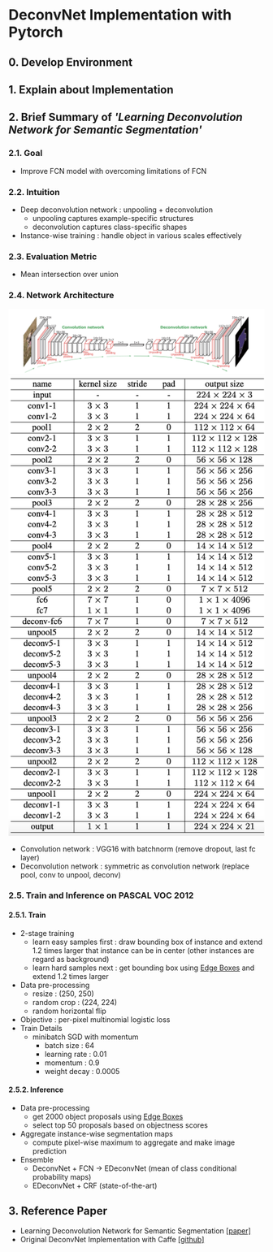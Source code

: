 # DeconvNet Implementation with Pytorch


## 0. Develop Environment


## 1. Explain about Implementation


## 2. Brief Summary of *'Learning Deconvolution Network for Semantic Segmentation'*

### 2.1. Goal
- Improve FCN model with overcoming limitations of FCN

### 2.2. Intuition
- Deep deconvolution network : unpooling + deconvolution
  * unpooling captures example-specific structures
  * deconvolution captures class-specific shapes
- Instance-wise training : handle object in various scales effectively

### 2.3. Evaluation Metric
- Mean intersection over union

### 2.4. Network Architecture
![Architecture](./Figures/Figure_01.png)
![Architecture Detail](./Figures/Figure_02.png)

- Convolution network : VGG16 with batchnorm (remove dropout, last fc layer)
- Deconvolution network : symmetric as convolution network (replace pool, conv to unpool, deconv)

### 2.5. Train and Inference on PASCAL VOC 2012
#### 2.5.1. Train
- 2-stage training
  * learn easy samples first : draw bounding box of instance and extend 1.2 times larger that instance can be in center (other instances are regard as background)
  * learn hard samples next : get bounding box using [Edge Boxes](https://pdollar.github.io/files/papers/ZitnickDollarECCV14edgeBoxes.pdf) and extend 1.2 times larger
- Data pre-processing
  * resize : (250, 250)
  * random crop : (224, 224)
  * random horizontal flip
- Objective : per-pixel multinomial logistic loss
- Train Details
  * minibatch SGD with momentum
    * batch size : 64
    * learning rate : 0.01
    * momentum : 0.9
    * weight decay : 0.0005

#### 2.5.2. Inference
- Data pre-processing
  * get 2000 object proposals using [Edge Boxes](https://pdollar.github.io/files/papers/ZitnickDollarECCV14edgeBoxes.pdf)
  * select top 50 proposals based on objectness scores
- Aggregate instance-wise segmentation maps
  * compute pixel-wise maximum to aggregate and make image prediction
- Ensemble
  * DeconvNet + FCN -> EDeconvNet (mean of class conditional probability maps)
  * EDeconvNet + CRF (state-of-the-art)


## 3. Reference Paper
- Learning Deconvolution Network for Semantic Segmentation [[paper]](https://arxiv.org/pdf/1505.04366.pdf)
- Original DeconvNet Implementation with Caffe [[github]](https://github.com/HyeonwooNoh/DeconvNet)
